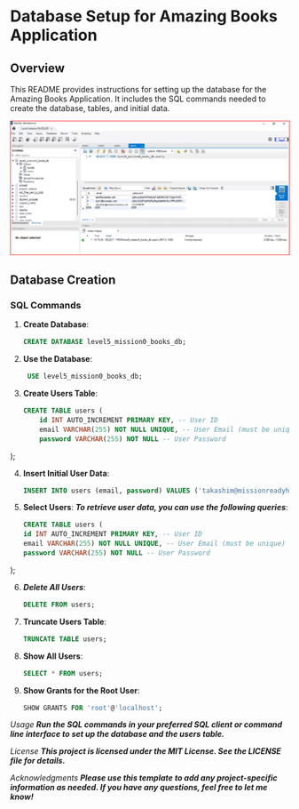 # Database Setup for Amazing Books Application

## Overview
This README provides instructions for setting up the database for the Amazing Books Application. It includes the SQL commands needed to create the database, tables, and initial data.

![SQL-L5Mission0-sql-db Image](images/SQL-L5Mission0-sql-db.png)

## Database Creation

### SQL Commands

1. **Create Database**:
   ```sql
   CREATE DATABASE level5_mission0_books_db;

2. **Use the Database**:
   ```sql
    USE level5_mission0_books_db;

3. **Create Users Table**:
    ```sql
    CREATE TABLE users (
        id INT AUTO_INCREMENT PRIMARY KEY, -- User ID
        email VARCHAR(255) NOT NULL UNIQUE, -- User Email (must be unique)
        password VARCHAR(255) NOT NULL -- User Password
);

4. **Insert Initial User Data**:
    ```sql
    INSERT INTO users (email, password) VALUES ('takashim@missionreadyhq.com', 'U12345678');

5. **Select Users**:
    ***To retrieve user data, you can use the following queries***:
     ```sql
    CREATE TABLE users (
    id INT AUTO_INCREMENT PRIMARY KEY, -- User ID
    email VARCHAR(255) NOT NULL UNIQUE, -- User Email (must be unique)
    password VARCHAR(255) NOT NULL -- User Password
);

6. ***Delete All Users***:
    ```sql
    DELETE FROM users;

7. **Truncate Users Table**:
    ```sql
    TRUNCATE TABLE users;

8. **Show All Users**:
    ```sql
    SELECT * FROM users;

9. **Show Grants for the Root User**:
    ```sql
    SHOW GRANTS FOR 'root'@'localhost';

*Usage*
***Run the SQL commands in your preferred SQL client or command line interface to set up the database and the users table.***

*License*
***This project is licensed under the MIT License. See the LICENSE file for details.***

*Acknowledgments*
***Please use this template to add any project-specific information as needed. If you have any questions, feel free to let me know!***











